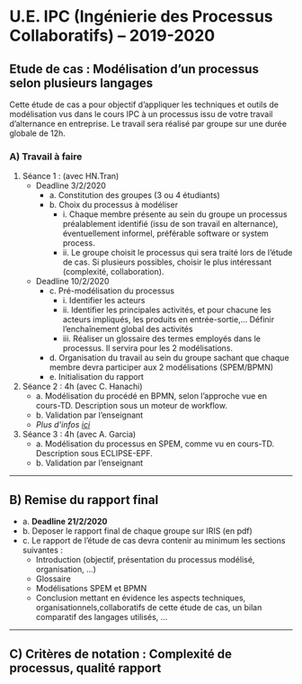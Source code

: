 # U.E. IPC (Ingénierie des Processus Collaboratifs) – 2019-2020
## Etude de cas : Modélisation d’un processus selon plusieurs langages

Cette étude de cas a pour objectif d’appliquer les techniques et outils de modélisation vus
dans le cours IPC à un processus issu de votre travail d’alternance en entreprise. Le travail
sera réalisé par groupe sur une durée globale de 12h.

### A) Travail à faire
1. Séance 1 : (avec HN.Tran)
    * Deadline 3/2/2020
        * a. Constitution des groupes (3 ou 4 étudiants)
        * b. Choix du processus à modéliser
            * i. Chaque membre présente au sein du groupe un processus préalablement identifié (issu de son travail en alternance), éventuellement informel, préférable software or system process.
            * ii. Le groupe choisit le processus qui sera traité lors de l’étude de cas. Si plusieurs possibles, choisir le plus intéressant (complexité, collaboration).
    * Deadline 10/2/2020
        * c. Pré-modélisation du processus
            * i. Identifier les acteurs
            * ii. Identifier les principales activités, et pour chacune les acteurs impliqués, les produits en entrée-sortie,… Définir l’enchaînement global des activités
            * iii. Réaliser un glossaire des termes employés dans le processus. Il servira pour les 2 modélisations.
        * d. Organisation du travail au sein du groupe sachant que chaque membre devra participer aux 2 modélisations (SPEM/BPMN)
        * e. Initialisation du rapport
2. Séance 2 : 4h (avec C. Hanachi)
    * a. Modélisation du procédé en BPMN, selon l’approche vue en cours-TD. Description sous un moteur de workflow.
    * b. Validation par l’enseignant
    * *Plus d'infos [ici](./ressources/seance2/infos.md)*
3. Séance 3 : 4h (avec A. Garcia)
    * a. Modélisation du processus en SPEM, comme vu en cours-TD. Description sous ECLIPSE-EPF.
    * b. Validation par l’enseignant

***
## B) Remise du rapport final
* a. **Deadline 21/2/2020**
* b. Deposer le rapport final de chaque groupe sur IRIS (en pdf)
* c. Le rapport de l’étude de cas devra contenir au minimum les sections suivantes :
    - Introduction (objectif, présentation du processus modélisé, organisation, …) 
    - Glossaire
    - Modélisations SPEM et BPMN
    - Conclusion mettant en évidence les aspects techniques, organisationnels,collaboratifs de cette étude de cas, un bilan comparatif des langages utilisés, …
***
## C) Critères de notation : Complexité de processus, qualité rapport